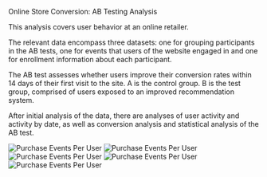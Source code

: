 Online Store Conversion: AB Testing Analysis

This analysis covers user behavior at an online retailer.

The relevant data encompass three datasets: one for grouping participants in the AB tests, one for events that users of the website engaged in and one for enrollment information about each participant.

The AB test assesses whether users improve their conversion rates within 14 days of their first visit to the site. A is the control group. B is the test group, comprised of users exposed to an improved recommendation system.

After initial analysis of the data, there are analyses of user activity and activity by date, as well as conversion analysis and statistical analysis of the AB test.

![Purchase Events Per User](https://raw.githubusercontent.com/daiichigo/assets/master/folder/purchaseeventsperuser.jpg)
![Purchase Events Per User](https://raw.githubusercontent.com/daiichigo/assets/main/Analytics/purchaseeventsperuser.jpg)
![Purchase Events Per User](https://raw.githubusercontent.com/daiichigo/assets/Analytics/main/purchaseeventsperuser.jpg)
![Purchase Events Per User](https://raw.githubusercontent.com/daiichigo/assets/Analytics/purchaseeventsperuser.jpg) 
![Purchase Events Per User](https://github.com/daiichigo/assets/blob/main/purchaseeventsperuser.jpg)







